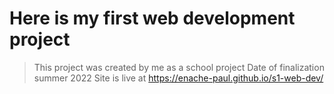 # Here is my first web development project

> This project was created by me as a school project
> Date of finalization summer 2022 
> Site is live at https://enache-paul.github.io/s1-web-dev/
